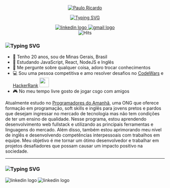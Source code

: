 <html>

<div id="header">
<p align="center">
<a href="#"><img src="https://readme-typing-svg.herokuapp.com?font=Poppins&weight=500&size=22&duration=1&pause=1000&color=A276F9&center=true&vCenter=true&repeat=false&width=435&height=25&lines=Paulo+Ricardo" alt="Paulo Ricardo" /></a>
</p>

<p align="center">
<a href="#"><img src="https://readme-typing-svg.herokuapp.com?font=Poppins&weight=500&size=22&pause=1000&color=A276F9&center=true&vCenter=true&width=490&height=25&lines=Ol%C3%A1+%F0%9F%91%8B%2C+Bem+vindo+ao+meu+perfil!;Sou+um+desenvolvedor+FullStack;Apaixonado+por+programa%C3%A7%C3%A3o+%F0%9F%92%9C" alt="Typing SVG" /></a>
</p>
</div>
<!-- a -->
  <div id="badges" align="center">
    <a target="_blank" href="https://www.linkedin.com/in/paulo-ricardo-magalh%C3%A3es">
      <img src="https://img.shields.io/static/v1?message=LinkedIn&logo=linkedin&label=&color=9061ed&logoColor=white&labelColor=&style=for-the-badge" alt="linkedin logo"/>
    </a>
    </a>
    <a target="_blank" href="mailto:paulobrfc@gmail.com">
      <img src="https://img.shields.io/static/v1?message=Gmail&logo=gmail&label=&color=9061ed&logoColor=white&labelColor=&style=for-the-badge" alt="gmail logo"/>
    </a>
  </div>
  <div id="header" align="center">
    <img alt="Hits" src="https://hits.sh/github.com/Paulo-Ricard0.svg?style=for-the-badge&label=Visitantes&extraCount=58&color=6272A4&labelColor=9061ed"/>
  </div>
  
###

<h3><img src="https://readme-typing-svg.herokuapp.com?font=Poppins&weight=600&size=19&duration=1&pause=1000&color=A276F9&center=true&vCenter=true&repeat=false&width=140&height=25&lines=%F0%9F%91%A9%E2%80%8D%F0%9F%92%BB+Sobre+mim" alt="Typing SVG" /></h3>

- 👨 Tenho 20 anos, sou de Minas Gerais, Brasil
- 🌱 Estudando JavaScript, React, NodeJS e Inglês
- 💬 Me pergunte sobre qualquer coisa, adoro trocar conhecimentos
- 💻 Sou uma pessoa competitiva e amo resolver desafios no [CodeWars](https://www.codewars.com/) e [HackerRank](https://www.hackerrank.com/) <img src="https://media.giphy.com/media/WUlplcMpOCEmTGBtBW/giphy.gif" width="30">
- 🎮 No meu tempo livre gosto de jogar csgo com amigos

Atualmente estudo no [Programadores do Amanhã](https://programadoresdoamanha.org), uma ONG que oferece formação em programação, soft skills e inglês para jovens pretos e pardos que desejam ingressar no mercado de tecnologia mas não tem condições de ter um ensino de qualidade. Nesse programa, estou aprendendo desenvolvimento web fullstack e utilizando as principais ferramentas e linguagens do mercado. Além disso, também estou aprimorando meu nível de inglês e desenvolvendo competências interpessoais com trabalhos em equipe. Meu objetivo é me tornar um ótimo desenvolvedor e trabalhar em projetos desafiadores que possam causar um impacto positivo na sociedade.

---

<h3><img src="https://readme-typing-svg.herokuapp.com?font=Poppins&weight=600&size=19&duration=1&pause=1000&color=A276F9&center=true&vCenter=true&repeat=false&width=295&height=25&lines=%F0%9F%9B%A0%EF%B8%8F+Habilidades+e+Ferramentas" alt="Typing SVG" /></h3>
 
<img src="https://img.shields.io/static/v1?message=JavaScript&logo=javascript&label=&color=9061ed&logoColor=white&labelColor=&style=for-the-badge" alt="linkedin logo"/>
<img src="https://img.shields.io/static/v1?message=CSS3&logo=css3&label=&color=9061ed&logoColor=white&labelColor=&style=for-the-badge" alt="linkedin logo"/>



</html>
